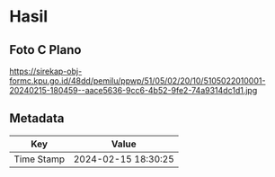 # Hasil

## Foto C Plano

https://sirekap-obj-formc.kpu.go.id/48dd/pemilu/ppwp/51/05/02/20/10/5105022010001-20240215-180459--aace5636-9cc6-4b52-9fe2-74a9314dc1d1.jpg


## Metadata

| Key        | Value               |
| ---------- | ------------------- |
| Time Stamp | 2024-02-15 18:30:25 |



